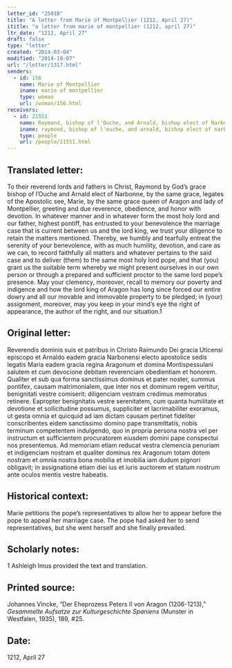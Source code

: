 ```yaml
---
letter_id: "25018"
title: "A letter from Marie of Montpellier (1212, April 27)"
ititle: "a letter from marie of montpellier (1212, april 27)"
ltr_date: "1212, April 27"
draft: false
type: "letter"
created: "2014-03-04"
modified: "2014-10-07"
url: "/letter/1317.html"
senders:
  - id: 156
    name: Marie of Montpellier
    iname: marie of montpellier
    type: woman
    url: /woman/156.html
receivers:
  - id: 21551
    name: Raymond, bishop of l'Ouche, and Arnald, bishop elect of Narbonne
    iname: raymond, bishop of l'ouche, and arnald, bishop elect of narbonne
    type: people
    url: /people/21551.html
---
```

<h2> Translated letter:</h2>To their reverend lords and fathers in Christ, Raymond by God’s grace bishop of l’Ouche and Arnald elect of Narbonne, by the same grace, legates of the Apostolic see, Marie, by the same grace queen of Aragon and lady of Montpellier, greeting and due reverence, obedience, and honor with devotion.  In whatever manner and in whatever form the most holy lord and our father, highest pontiff, has entrusted to your benevolence the marriage case that is current between us and the lord king, we trust your diligence to retain the matters mentioned.  Thereby, we humbly and tearfully entreat the serenity of your benevolence, with as much humility, devotion, and care as we can, to record faithfully all matters and whatever pertains to the said case and to deliver (them) to the same most holy lord pope, and that (you) grant us the suitable term whereby we might present ourselves in our own person or through a prepared and sufficient proctor to the same lord pope’s presence.  May your clemency, moreover, recall to memory our poverty and indigence and how the lord king of Aragon has long since forced our entire dowry and all our movable and immovable property to be pledged; in (your) assignment, moreover, may you keep in your mind’s eye the right of appearance, the author of the right, and our situation.1
<h2 class="mt-4"> Original letter:</h2>Reverendis dominis suis et patribus in Christo Raimundo Dei gracia Uticensi episcopo et Arnaldo eadem gracia Narbonensi electo apostolice sedis legatis Maria eadem gracia regina Aragonum et domina Montispessulani salutem et cum devocione debitam reverenciam obedientiam et honorem. Qualiter et sub qua forma sanctissimus dominus et pater noster, summus pontifex, causam matrimonialem, que inter nos et dominum regem vertitur, benignitati vestre comiserit: diligenciam vestram credimus memoratus retinere. Eapropter benignitatis vestre serenitatem, cum quanta humilitate et devotione et sollicitudine possumus, suppliciter et lacrimabiliter exoramus, ut gesta omnia et quicquid ad iam dictam causam pertinet fideliter conscribentes eidem sanctissimo domino pape transmittatis, nobis terminum competentem indulgendo, quo in propria persona nostra vel per instructum et sufficientem procuratorem eiusdem domini pape conspectui nos presentemus. Ad memoriam etiam reducat vestra clemencia penuriam et indigenciam nostram et qualiter dominus rex Aragonum totam dotem nostram et omnia nostra bona mobilia et imobilia iam dudum pignori obligavit; in assignatione etiam diei ius et iuris auctorem et statum nostrum ante oculos mentis vestre habeatis.
<h2 class="mt-4"> Historical context:</h2>Marie petitions the pope’s representatives to allow her to appear before the pope to appeal her marriage case.  The pope had asked her to send representatives, but she went herself and she finally prevailed.
<h2 class="mt-4"> Scholarly notes:</h2>1 Ashleigh Imus provided the text and translation.
<h2 class="mt-4"> Printed source:</h2><p>Johannes Vincke, “Der Eheprozess Peters II von Aragon (1206-1213),” <em>Gesammelte Aufsatze zur Kulturgeschichte Spaniens</em> (Munster in Westfalen, 1935), 189, #25.</p><h2 class="mt-4"> Date:</h2>1212, April 27